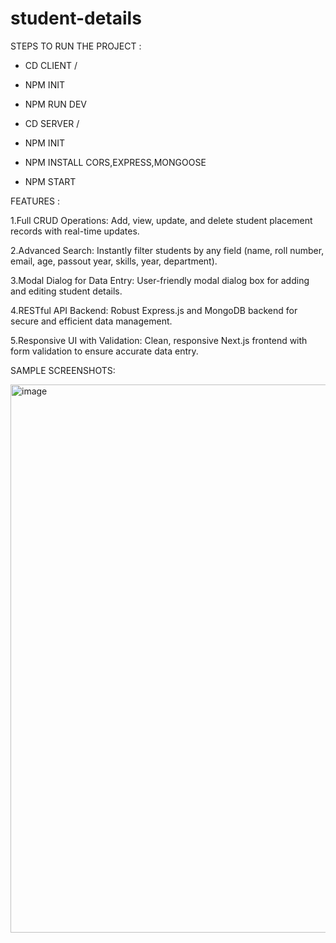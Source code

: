 # student-details

STEPS TO RUN THE PROJECT :
* CD CLIENT /
* NPM INIT
* NPM RUN DEV

* CD SERVER /
* NPM INIT
* NPM INSTALL CORS,EXPRESS,MONGOOSE
* NPM START

FEATURES :

1.Full CRUD Operations:
Add, view, update, and delete student placement records with real-time updates.


2.Advanced Search:
Instantly filter students by any field (name, roll number, email, age, passout year, skills, year, department).


3.Modal Dialog for Data Entry:
User-friendly modal dialog box for adding and editing student details.

4.RESTful API Backend:
Robust Express.js and MongoDB backend for secure and efficient data management.

5.Responsive UI with Validation:
Clean, responsive Next.js frontend with form validation to ensure accurate data entry.

SAMPLE SCREENSHOTS:

<img width="1919" height="877" alt="image" src="https://github.com/user-attachments/assets/fe03e6d8-0c24-4fc0-b378-1cea394f4061" />


